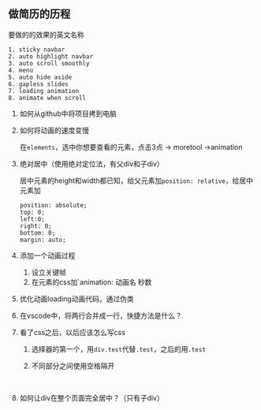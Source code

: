 ## 做简历的历程

要做的的效果的英文名称

```
1. sticky navbar
2. auto highlight navbar
3. auto scroll smoothly
4. menu
5. auto hide aside
6. gapless slides
7. loading animation
8. animate when scroll
```

1. 如何从github中将项目拷到电脑

2. 如何将动画的速度变慢

   在`elements`，选中你想要查看的元素，点击3点 -> moretool ->animation

3. 绝对居中（使用绝对定位法，有父div和子div）

   居中元素的height和width都已知，给父元素加`position: relative`，给居中元素加

   ```
   position: absolute;
   top: 0;
   left:0;
   right: 0;
   bottom: 0;
   margin: auto;
   ```

4. 添加一个动画过程

   1. 设立关键帧
   2. 在元素的css加`animation: 动画名 秒数 

5. 优化动画loading动画代码，通过伪类

6. 在vscode中，将两行合并成一行，快捷方法是什么？

7. 看了css之后，以后应该怎么写css

   1. 选择器的第一个，用`div.test`代替`.test`，之后的用`.test`

   2. 不同部分之间使用空格隔开

      ​

8. 如何让div在整个页面完全居中？（只有子div）

   ​